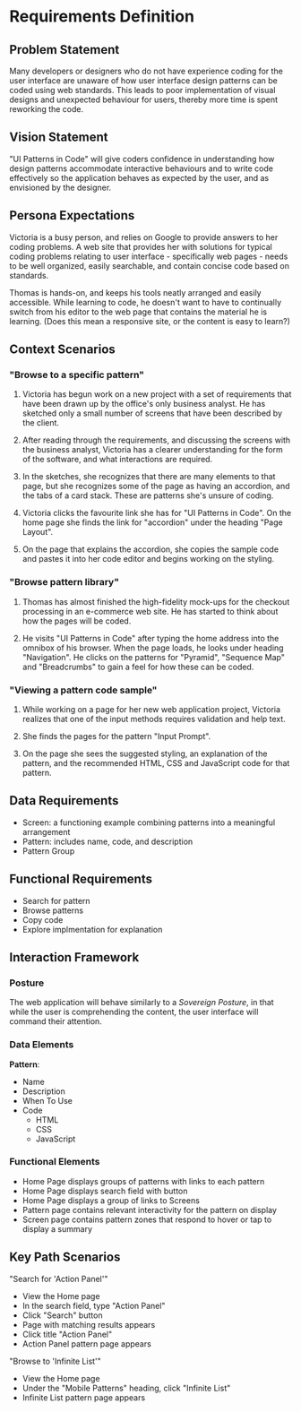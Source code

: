 Requirements Definition
=======================

Problem Statement
-----------------

Many developers or designers who do not have experience coding for the user interface are unaware of how user interface design patterns can be coded using web standards. This leads to poor implementation of visual designs and unexpected behaviour for users, thereby more time is spent reworking the code.

Vision Statement
----------------

"UI Patterns in Code" will give coders confidence in understanding how design patterns accommodate interactive behaviours and to write code effectively so the application behaves as expected by the user, and as envisioned by the designer.

Persona Expectations
--------------------

Victoria is a busy person, and relies on Google to provide answers to her coding problems. A web site that provides her with solutions for typical coding problems relating to user interface - specifically web pages - needs to be well organized, easily searchable, and contain concise code based on standards. 

Thomas is hands-on, and keeps his tools neatly arranged and easily accessible. While learning to code, he doesn't want to have to continually switch from his editor to the web page that contains the material he is learning. (Does this mean a responsive site, or the content is easy to learn?)


Context Scenarios
-----------------

### "Browse to a specific pattern"

1. Victoria has begun work on a new project with a set of requirements that have been drawn up by the office's only business analyst. He has sketched only a small number of screens that have been described by the client.

2. After reading through the requirements, and discussing the screens with the business analyst, Victoria has a clearer understanding for the form of the software, and what interactions are required.

3. In the sketches, she recognizes that there are many elements to that page, but she recognizes some of the page as having an accordion, and the tabs of a card stack. These are patterns she's unsure of coding.

4. Victoria clicks the favourite link she has for "UI Patterns in Code". On the home page she finds the link for "accordion" under the heading "Page Layout".

5. On the page that explains the accordion, she copies the sample code and pastes it into her code editor and begins working on the styling. 

### "Browse pattern library"

1. Thomas has almost finished the high-fidelity mock-ups for the checkout processing in an e-commerce web site. He has started to think about how the pages will be coded.

2. He visits "UI Patterns in Code" after typing the home address into the omnibox of his browser. When the page loads, he looks under heading "Navigation". He clicks on the patterns for "Pyramid", "Sequence Map" and "Breadcrumbs" to gain a feel for how these can be coded.

### "Viewing a pattern code sample"

1. While working on a page for her new web application project, Victoria realizes that one of the input methods requires validation and help text.

2. She finds the pages for the pattern "Input Prompt".

3. On the page she sees the suggested styling, an explanation of the pattern, and the recommended HTML, CSS and JavaScript code for that pattern.

Data Requirements
-----------------

* Screen: a functioning example combining patterns into a meaningful arrangement
* Pattern: includes name, code, and description
* Pattern Group

Functional Requirements
-----------------------

* Search for pattern
* Browse patterns
* Copy code
* Explore implmentation for explanation

Interaction Framework
---------------------

### Posture

The web application will behave similarly to a _Sovereign Posture_, in that while the user is comprehending the content, the user interface will command their attention.

### Data Elements

__Pattern__:

* Name
* Description
* When To Use
* Code
    - HTML
    - CSS
    - JavaScript

### Functional Elements

* Home Page displays groups of patterns with links to each pattern
* Home Page displays search field with button
* Home Page displays a group of links to Screens
* Pattern page contains relevant interactivity for the pattern on display
* Screen page contains pattern zones that respond to hover or tap to display a summary

Key Path Scenarios
------------------

"Search for 'Action Panel'"

* View the Home page
* In the search field, type "Action Panel"
* Click "Search" button
* Page with matching results appears
* Click title "Action Panel"
* Action Panel pattern page appears

"Browse to 'Infinite List'"

* View the Home page
* Under the "Mobile Patterns" heading, click "Infinite List"
* Infinite List pattern page appears

